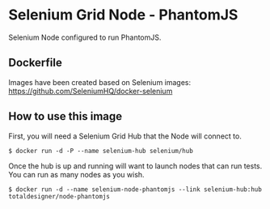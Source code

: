 # Selenium Grid Node - PhantomJS

Selenium Node configured to run PhantomJS.

## Dockerfile

Images have been created based on Selenium images: https://github.com/SeleniumHQ/docker-selenium

## How to use this image

First, you will need a Selenium Grid Hub that the Node will connect to.

```
$ docker run -d -P --name selenium-hub selenium/hub
```

Once the hub is up and running will want to launch nodes that can run tests. You can run as many nodes as you wish.

```
$ docker run -d --name selenium-node-phantomjs --link selenium-hub:hub totaldesigner/node-phantomjs
```

